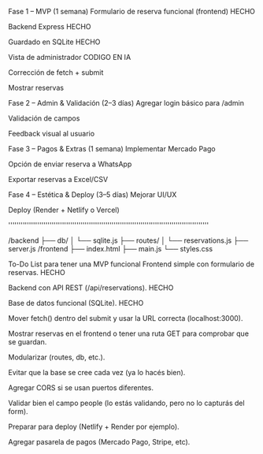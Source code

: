 Fase 1 – MVP (1 semana)
 Formulario de reserva funcional (frontend) HECHO

 Backend Express HECHO

 Guardado en SQLite  HECHO

 Vista de administrador  CODIGO EN IA

 Corrección de fetch + submit

 Mostrar reservas

Fase 2 – Admin & Validación (2–3 días)
 Agregar login básico para /admin

 Validación de campos

 Feedback visual al usuario

Fase 3 – Pagos & Extras (1 semana)
 Implementar Mercado Pago

 Opción de enviar reserva a WhatsApp

 Exportar reservas a Excel/CSV

Fase 4 – Estética & Deploy (3–5 días)
 Mejorar UI/UX

 Deploy (Render + Netlify o Vercel)

'''''''''''''''''''''''''''''''''''''''''''''''''''''''''''''''''''''''''''''''''''''''''''''''''

/backend
  ├── db/
  │     └── sqlite.js
  ├── routes/
  │     └── reservations.js
  ├── server.js
/frontend
  ├── index.html
  ├── main.js
  └── styles.css



To-Do List para tener una MVP funcional
 Frontend simple con formulario de reservas.  HECHO

 Backend con API REST (/api/reservations).  HECHO

 Base de datos funcional (SQLite).  HECHO

 Mover fetch() dentro del submit y usar la URL correcta (localhost:3000). 

 Mostrar reservas en el frontend o tener una ruta GET para comprobar que se guardan.

 Modularizar (routes, db, etc.).

 Evitar que la base se cree cada vez (ya lo hacés bien).

 Agregar CORS si se usan puertos diferentes.

 Validar bien el campo people (lo estás validando, pero no lo capturás del form).

 Preparar para deploy (Netlify + Render por ejemplo).

 Agregar pasarela de pagos (Mercado Pago, Stripe, etc).
